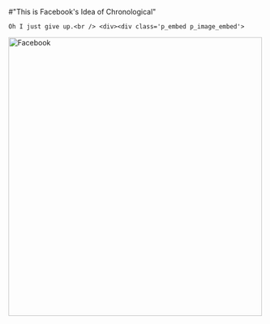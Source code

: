 #"This is Facebook's Idea of Chronological"

    Oh I just give up.<br /> <div><div class='p_embed p_image_embed'>
<a href="http://getfile7.posterous.com/getfile/files.posterous.com/conoroneill/iDXHVWWIGQwBIsTNg60QHGfrbQBPm0Sq19avIlBAwJXi3lo558xQO2XYRqOw/facebook.png"><img alt="Facebook" height="549" src="http://getfile8.posterous.com/getfile/files.posterous.com/conoroneill/y51TSS2o3xyiQsyW7nrMjpRndias8UQEv6JMhTlOkNuhti5Dhra2h52AdNeb/facebook.png.scaled.500.jpg" width="500" /></a>
</div>
<br /></div>
  